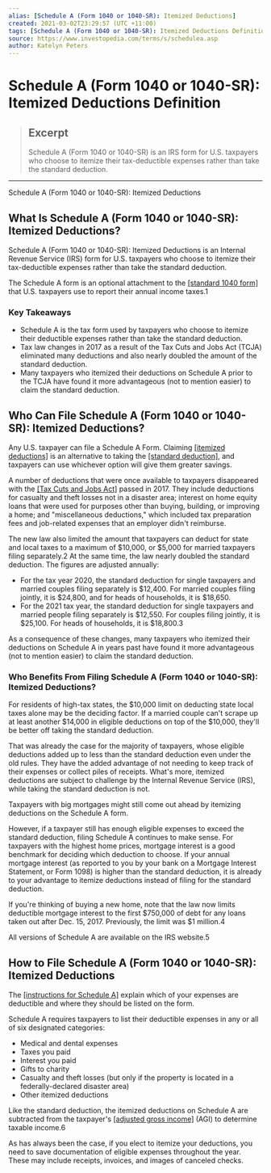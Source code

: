 ```yaml
---
alias: [Schedule A (Form 1040 or 1040-SR): Itemized Deductions]
created: 2021-03-02T23:29:57 (UTC +11:00)
tags: [Schedule A (Form 1040 or 1040-SR): Itemized Deductions Definition, Schedule A (Form 1040 or 1040-SR): Itemized Deductions]
source: https://www.investopedia.com/terms/s/schedulea.asp
author: Katelyn Peters
---
```


# Schedule A (Form 1040 or 1040-SR): Itemized Deductions Definition

> ## Excerpt
> Schedule A (Form 1040 or 1040-SR) is an IRS form for U.S. taxpayers who choose to itemize their tax-deductible expenses rather than take the standard deduction.

---

Schedule A (Form 1040 or 1040-SR): Itemized Deductions
## What Is Schedule A (Form 1040 or 1040-SR): Itemized Deductions?

Schedule A (Form 1040 or 1040-SR): Itemized Deductions is an Internal Revenue Service (IRS) form for U.S. taxpayers who choose to itemize their tax-deductible expenses rather than take the standard deduction.

The Schedule A form is an optional attachment to the [[standard 1040 form]](https://www.investopedia.com/terms/1/1040.asp) that U.S. taxpayers use to report their annual income taxes.1

### Key Takeaways

-   Schedule A is the tax form used by taxpayers who choose to itemize their deductible expenses rather than take the standard deduction.
-   Tax law changes in 2017 as a result of the Tax Cuts and Jobs Act (TCJA) eliminated many deductions and also nearly doubled the amount of the standard deduction. 
-   Many taxpayers who itemized their deductions on Schedule A prior to the TCJA have found it more advantageous (not to mention easier) to claim the standard deduction.

## Who Can File Schedule A (Form 1040 or 1040-SR): Itemized Deductions?

Any U.S. taxpayer can file a Schedule A Form. Claiming [[itemized deductions]](https://www.investopedia.com/terms/i/itemizeddeduction.asp) is an alternative to taking the [[standard deduction]](https://www.investopedia.com/terms/s/standarddeduction.asp), and taxpayers can use whichever option will give them greater savings.

A number of deductions that were once available to taxpayers disappeared with the [[Tax Cuts and Jobs Act]](https://www.investopedia.com/taxes/trumps-tax-reform-plan-explained/) passed in 2017. They include deductions for casualty and theft losses not in a disaster area; interest on home equity loans that were used for purposes other than buying, building, or improving a home; and "miscellaneous deductions," which included tax preparation fees and job-related expenses that an employer didn't reimburse.

The new law also limited the amount that taxpayers can deduct for state and local taxes to a maximum of $10,000, or $5,000 for married taxpayers filing separately.2 At the same time, the law nearly doubled the standard deduction. The figures are adjusted annually:

-   For the tax year 2020, the standard deduction for single taxpayers and married couples filing separately is $12,400. For married couples filing jointly, it is $24,800, and for heads of households, it is $18,650.
-   For the 2021 tax year, the standard deduction for single taxpayers and married people filing separately is $12,550. For couples filing jointly, it is $25,100. For heads of households, it is $18,800.3

As a consequence of these changes, many taxpayers who itemized their deductions on Schedule A in years past have found it more advantageous (not to mention easier) to claim the standard deduction.

### Who Benefits From Filing Schedule A (Form 1040 or 1040-SR): Itemized Deductions?

For residents of high-tax states, the $10,000 limit on deducting state local taxes alone may be the deciding factor. If a married couple can't scrape up at least another $14,000 in eligible deductions on top of the $10,000, they'll be better off taking the standard deduction.

That was already the case for the majority of taxpayers, whose eligible deductions added up to less than the standard deduction even under the old rules. They have the added advantage of not needing to keep track of their expenses or collect piles of receipts. What's more, itemized deductions are subject to challenge by the Internal Revenue Service (IRS), while taking the standard deduction is not.

Taxpayers with big mortgages might still come out ahead by itemizing deductions on the Schedule A form.

However, if a taxpayer still has enough eligible expenses to exceed the standard deduction, filing Schedule A continues to make sense. For taxpayers with the highest home prices, mortgage interest is a good benchmark for deciding which deduction to choose. If your annual mortgage interest (as reported to you by your bank on a Mortgage Interest Statement, or Form 1098) is higher than the standard deduction, it is already to your advantage to itemize deductions instead of filing for the standard deduction.

If you're thinking of buying a new home, note that the law now limits deductible mortgage interest to the first $750,000 of debt for any loans taken out after Dec. 15, 2017. Previously, the limit was $1 million.4

All versions of Schedule A are available on the IRS website.5

## How to File Schedule A (Form 1040 or 1040-SR): Itemized Deductions

The [[instructions for Schedule A]](https://www.irs.gov/instructions/i1040sca) explain which of your expenses are deductible and where they should be listed on the form.

Schedule A requires taxpayers to list their deductible expenses in any or all of six designated categories:

-   Medical and dental expenses
-   Taxes you paid
-   Interest you paid
-   Gifts to charity
-   Casualty and theft losses (but only if the property is located in a federally-declared disaster area)
-   Other itemized deductions

Like the standard deduction, the itemized deductions on Schedule A are subtracted from the taxpayer's [[adjusted gross income]](https://www.investopedia.com/terms/a/agi.asp) (AGI) to determine taxable income.6

As has always been the case, if you elect to itemize your deductions, you need to save documentation of eligible expenses throughout the year. These may include receipts, invoices, and images of canceled checks.
